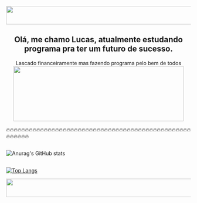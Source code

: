 <img src="https://user-images.githubusercontent.com/51089299/225733188-ae363a6d-7701-4a47-89da-5704b678bdd1.png" width="3500px" height="50px"/>

##    <div align="center">Olá, me chamo Lucas, atualmente estudando programa pra ter um futuro de sucesso.</div>
<div align="center">
  <div align="center">Lascado financeiramente mas fazendo programa pelo bem de todos</div>
<img src="https://user-images.githubusercontent.com/51089299/225732004-f953b3c3-8eb2-4312-a622-e95a86539013.gif" width="464px" height="150" />
</div> 



🔥🔥🔥🔥🔥🔥🔥🔥🔥🔥🔥🔥🔥🔥🔥🔥🔥🔥🔥🔥🔥🔥🔥🔥🔥🔥🔥🔥🔥🔥🔥🔥🔥🔥🔥🔥🔥🔥🔥🔥🔥🔥🔥🔥🔥🔥🔥🔥🔥🔥🔥🔥🔥🔥🔥
##

 ![Anurag's GitHub stats](https://github-readme-stats.vercel.app/api?username=hoxbart&show_icons=true&theme=radical)
##
[![Top Langs](https://github-readme-stats.vercel.app/api/top-langs/?username=hoxbart&layout=compact)](https://github.com/anuraghazra/github-readme-stats)







<img src="https://user-images.githubusercontent.com/51089299/225733188-ae363a6d-7701-4a47-89da-5704b678bdd1.png" width="3500px" height="50px"/>
